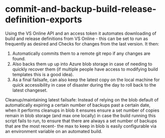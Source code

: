 # commit-and-backup-build-release-definition-exports
Using the VS Online API and an access token it automates downloading of build and release definitions from VS Online - this can be set to run as frequently as desired and 
Checks for changes from the last version. It then:
1) Automatically commits them to a remote git repo if any changes are found.  
2) Also backs them up up into Azure blob storage in case of needing to quickly recover them (if multiple people have access to modifying build templates this is a good idea). 
3) As a final failsafe, can also keep the latest copy on the local machine for quick accessibility in case of disaster during the day to roll back to the latest changeset.

Cleanup/maintaining latest failsafe:
Instead of relying on the blob default of automatically expiring a certain number of backups past a certain date, when it performs cleanups in blob it ensures ensure a set number of copies remain in blob storage (and max one locally) in case the build running this script fails to run, to ensure that there are always a set number of backups that are the most recent- the max to keep in blob is easily configurable via an environment variable on an automated build.
